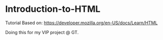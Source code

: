 # Introduction-to-HTML
Tutorial Based on: https://developer.mozilla.org/en-US/docs/Learn/HTML

Doing this for my VIP project @ GT.
